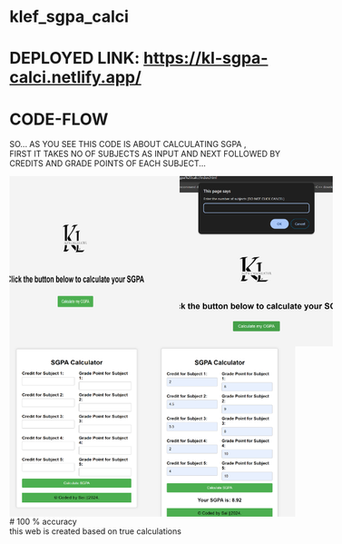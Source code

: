 # klef_sgpa_calci
# DEPLOYED LINK: https://kl-sgpa-calci.netlify.app/
# CODE-FLOW
SO... AS YOU SEE THIS CODE IS ABOUT CALCULATING SGPA ,<br>
FIRST IT TAKES NO OF SUBJECTS AS INPUT AND NEXT FOLLOWED BY CREDITS AND GRADE POINTS OF EACH SUBJECT...<br>
<div style="display: flex; justify-content: space-around;">
    <img src="https://github.com/saimahendra282/klef_sgpa_calci/blob/989660f85085b287ef0f9b20939bf1c5deb9798a/assets/Screenshot%202024-06-21%20105437.png" alt="Initial Input Screen" height="300" width="300">
    <img src="https://github.com/saimahendra282/klef_sgpa_calci/blob/989660f85085b287ef0f9b20939bf1c5deb9798a/assets/Screenshot%202024-06-21%20105954.png" alt="Entering Credits and Grade Points" height="300" width="300">
</div>

<div style="display: flex; justify-content: space-around;">
    <img src="https://github.com/saimahendra282/klef_sgpa_calci/blob/989660f85085b287ef0f9b20939bf1c5deb9798a/assets/Screenshot%202024-06-21%20110026.png" alt="Calculation Result" height="300" width="300">
    <img src="https://github.com/saimahendra282/klef_sgpa_calci/blob/bb89a2469fc6b46ef9669a7a7e24f90bfa763df4/assets/Screenshot%202024-06-21%20110057.png" alt="Final SGPA Display" height="300" width="300">
</div>
# 100 % accuracy<br>
this web is created based on true calculations
